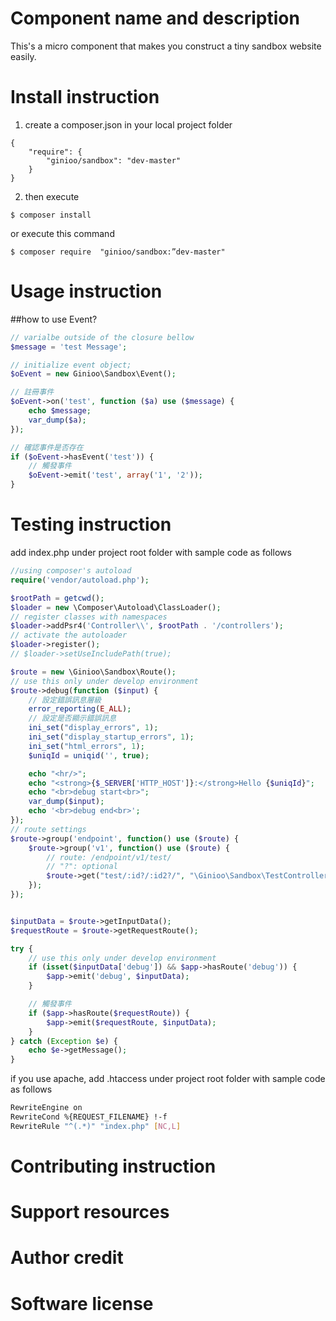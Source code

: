 # Component name and description
This's a micro component that makes you construct a tiny sandbox website easily.

# Install instruction
1. create a composer.json in your local project folder
```
{
    "require": {
        "ginioo/sandbox": "dev-master"
    }
}
```
2. then execute
```
$ composer install
```
   or execute this command
```
$ composer require  "ginioo/sandbox:”dev-master"
```

# Usage instruction
##how to use Event?
```php
// varialbe outside of the closure bellow
$message = 'test Message';

// initialize event object;
$oEvent = new Ginioo\Sandbox\Event();

// 註冊事件
$oEvent->on('test', function ($a) use ($message) {
    echo $message;
    var_dump($a);
});

// 確認事件是否存在
if ($oEvent->hasEvent('test')) {
    // 觸發事件
    $oEvent->emit('test', array('1', '2'));
}
```

# Testing instruction
add index.php under project root folder with sample code as follows
```php
//using composer's autoload
require('vendor/autoload.php');

$rootPath = getcwd();
$loader = new \Composer\Autoload\ClassLoader();
// register classes with namespaces
$loader->addPsr4('Controller\\', $rootPath . '/controllers');
// activate the autoloader
$loader->register();
// $loader->setUseIncludePath(true);

$route = new \Ginioo\Sandbox\Route();
// use this only under develop environment
$route->debug(function ($input) {
    // 設定錯誤訊息層級
    error_reporting(E_ALL);
    // 設定是否顯示錯誤訊息
    ini_set("display_errors", 1);
    ini_set("display_startup_errors", 1);
    ini_set("html_errors", 1);
    $uniqId = uniqid('', true);

    echo "<hr/>";
    echo "<strong>{$_SERVER['HTTP_HOST']}:</strong>Hello {$uniqId}";
    echo "<br>debug start<br>";
    var_dump($input);
    echo '<br>debug end<br>';
});
// route settings
$route->group('endpoint', function() use ($route) {
    $route->group('v1', function() use ($route) {
        // route: /endpoint/v1/test/
        // "?": optional
        $route->get("test/:id?/:id2?/", "\Ginioo\Sandbox\TestController", "test");
    });
});


$inputData = $route->getInputData();
$requestRoute = $route->getRequestRoute();

try {
    // use this only under develop environment
    if (isset($inputData['debug']) && $app->hasRoute('debug')) {
        $app->emit('debug', $inputData);
    }

    // 觸發事件
    if ($app->hasRoute($requestRoute)) {
        $app->emit($requestRoute, $inputData);
    }
} catch (Exception $e) {
    echo $e->getMessage();
}
```

if you use apache, add .htaccess under project root folder with sample code as follows
```sh
RewriteEngine on
RewriteCond %{REQUEST_FILENAME} !-f
RewriteRule "^(.*)" "index.php" [NC,L]
```

# Contributing instruction

# Support resources

# Author credit

# Software license
